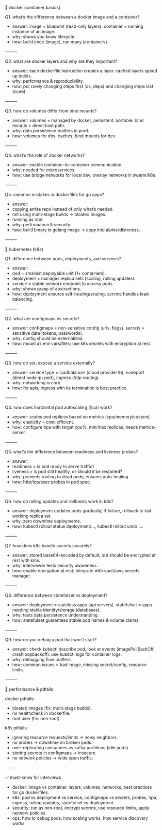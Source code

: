 
🔹 docker (container basics)

Q1. what’s the difference between a docker image and a container?
- 	answer: image = blueprint (read-only layers). container = running instance of an image.
- 	why: shows you know lifecycle.
- 	how: build once (image), run many (containers).

⸻

Q2. what are docker layers and why are they important?
- 	answer: each dockerfile instruction creates a layer. cached layers speed up builds.
- 	why: performance & reproducibility.
- 	how: put rarely changing steps first (os, deps) and changing steps last (code).

⸻

Q3. how do volumes differ from bind mounts?
- 	answer: volumes = managed by docker, persistent, portable. bind mounts = direct host path.
- 	why: data persistence matters in prod.
- 	how: volumes for dbs, caches; bind mounts for dev.

⸻

Q4. what’s the role of docker networks?
- 	answer: enable container-to-container communication.
- 	why: needed for microservices.
- 	how: use bridge networks for local dev, overlay networks in swarm/k8s.

⸻

Q5. common mistakes in dockerfiles for go apps?
- 	answer:
- 	copying entire repo instead of only what’s needed.
- 	not using multi-stage builds → bloated images.
- 	running as root.
- 	why: performance & security.
- 	how: build binary in golang image → copy into alpine/distroless.

⸻

🔹 kubernetes (k8s)

Q1. difference between pods, deployments, and services?
- 	answer:
- 	pod = smallest deployable unit (1+ containers).
- 	deployment = manages replica sets (scaling, rolling updates).
- 	service = stable network endpoint to access pods.
- 	why: shows grasp of abstractions.
- 	how: deployment ensures self-healing/scaling, service handles load-balancing.

⸻

Q2. what are configmaps vs secrets?
- 	answer: configmaps = non-sensitive config (urls, flags). secrets = sensitive data (tokens, passwords).
- 	why: config should be externalized.
- 	how: mount as env vars/files; use k8s secrets with encryption at rest.

⸻

Q3. how do you expose a service externally?
- 	answer: service type = loadbalancer (cloud provider lb), nodeport (direct node ip+port), ingress (http routing).
- 	why: networking is core.
- 	how: for apis, ingress with tls termination is best practice.

⸻

Q4. how does horizontal pod autoscaling (hpa) work?
- 	answer: scales pod replicas based on metrics (cpu/memory/custom).
- 	why: elasticity = cost-efficient.
- 	how: configure hpa with target cpu%, min/max replicas; needs metrics-server.

⸻

Q5. what’s the difference between readiness and liveness probes?
- 	answer:
- 	readiness = is pod ready to serve traffic?
- 	liveness = is pod still healthy, or should it be restarted?
- 	why: prevents routing to dead pods; ensures auto-healing.
- 	how: http/tcp/exec probes in pod spec.

⸻

Q6. how do rolling updates and rollbacks work in k8s?
- 	answer: deployment updates pods gradually; if failure, rollback to last working replica set.
- 	why: zero downtime deployments.
- 	how: kubectl rollout status deployment/..., kubectl rollout undo ....

⸻

Q7. how does k8s handle secrets securely?
- 	answer: stored base64-encoded by default, but should be encrypted at rest with kms.
- 	why: interviewer tests security awareness.
- 	how: enable encryption at rest; integrate with vault/aws secrets manager.

⸻

Q8. difference between statefulset vs deployment?
- 	answer: deployment = stateless apps (api servers). statefulset = apps needing stable identity/storage (databases).
- 	why: tests data persistence understanding.
- 	how: statefulset guarantees stable pod names & volume claims.

⸻

Q9. how do you debug a pod that won’t start?
- 	answer: check kubectl describe pod, look at events (imagePullBackOff, crashloopbackoff). use kubectl logs for container logs.
- 	why: debugging flow matters.
- 	how: common issues = bad image, missing secret/config, resource limits.

⸻

🔹 performance & pitfalls

docker pitfalls:
- 	bloated images (fix: multi-stage builds).
- 	no healthcheck in dockerfile.
- 	root user (fix: non-root).

k8s pitfalls:
- 	ignoring resource requests/limits → noisy neighbors.
- 	no probes → downtime on broken pods.
- 	over-replicating consumers vs kafka partitions (idle pods).
- 	storing secrets in configmaps → insecure.
- 	no network policies → wide open traffic.

⸻

✅ must-know for interviews
- 	docker: image vs container, layers, volumes, networks, best practices for go dockerfiles.
- 	k8s: pod vs deployment vs service, configmaps vs secrets, probes, hpa, ingress, rolling updates, statefulset vs deployment.
- 	security: run as non-root, encrypt secrets, use resource limits, apply network policies.
- 	ops: how to debug pods, how scaling works, how service discovery works
